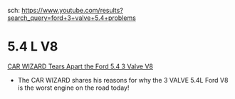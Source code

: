 sch:
https://www.youtube.com/results?search_query=ford+3+valve+5.4+problems

# 5.4 L V8
[CAR WIZARD Tears Apart the Ford 5.4 3 Valve V8](https://youtu.be/xcN_WcGr4BU)
- The CAR WIZARD shares his reasons for why the 3 VALVE 5.4L Ford V8 is the worst engine on the road today!
